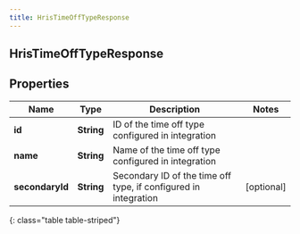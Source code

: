 ```yaml
---
title: HrisTimeOffTypeResponse
---
```

## HrisTimeOffTypeResponse


## Properties

| Name | Type | Description | Notes |
| ------------ | ------------- | ------------- | ------------- |
| **id** | <!----><!---->**String**<!----> | ID of the time off type configured in integration |  |
| **name** | <!----><!---->**String**<!----> | Name of the time off type configured in integration |  |
| **secondaryId** | <!----><!---->**String**<!----> | Secondary ID of the time off type, if configured in integration |  [optional] |
{: class="table table-striped"}




